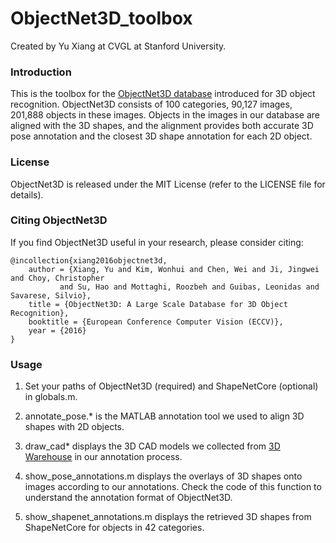 # ObjectNet3D_toolbox

Created by Yu Xiang at CVGL at Stanford University.

### Introduction

This is the toolbox for the [ObjectNet3D database](http://cvgl.stanford.edu/projects/objectnet3d/) introduced for 3D object recognition.
ObjectNet3D consists of 100 categories, 90,127 images, 201,888 objects in these images. 
Objects in the images in our database are aligned with the 3D shapes, 
and the alignment provides both accurate 3D pose annotation and the closest 
3D shape annotation for each 2D object.

### License

ObjectNet3D is released under the MIT License (refer to the LICENSE file for details).

### Citing ObjectNet3D

If you find ObjectNet3D useful in your research, please consider citing:

    @incollection{xiang2016objectnet3d,
        author = {Xiang, Yu and Kim, Wonhui and Chen, Wei and Ji, Jingwei and Choy, Christopher 
               and Su, Hao and Mottaghi, Roozbeh and Guibas, Leonidas and Savarese, Silvio},
        title = {ObjectNet3D: A Large Scale Database for 3D Object Recognition},
        booktitle = {European Conference Computer Vision (ECCV)},
        year = {2016}
    }

### Usage

1. Set your paths of ObjectNet3D (required) and ShapeNetCore (optional) in globals.m.

2. annotate_pose.* is the MATLAB annotation tool we used to align 3D shapes with 2D objects.

3. draw_cad* displays the 3D CAD models we collected from [3D Warehouse](https://3dwarehouse.sketchup.com) in our annotation process.

4. show_pose_annotations.m displays the overlays of 3D shapes onto images according to our annotations. Check the code of this function to understand the annotation format of ObjectNet3D.

5. show_shapenet_annotations.m displays the retrieved 3D shapes from ShapeNetCore for objects in 42 categories.
